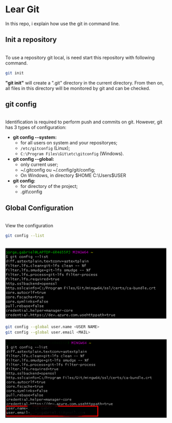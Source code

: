 # Lear Git

In this repo, i explain how use the git in command line.


## Init a repository
\
To use a repository git local, is need start this repository with following  command.
```bash
git init 
```
**"git init"** will create a ".git" directory in the current directory. From then on, all files in this directory will be monitored by git and can be checked.

## git config
\
Identification is required to perform push and commits on git. However, git has 3 types of configuration:


- **git config  --system:**
    - for all users on system and your repositoryes;
    - `/etc/gitconfig` (Linux);
    - `C:\Program Files\Git\etc\gitconfig` (Windows).
- **git config --global:**
    - only current user;
    - ~/.gitconfig ou ~/.config/git/config;
    - On Windows, in directory $HOME C:\Users\$USER
- **git config:**
    - for directory of the project;
    - .git\config

## Global Configuration
\
View the configuration

```bash
git config --list
```
\
![Command "git config --list"](img/git%20config%20list%20command.png)



```bash
git config --global user.name <USER NAME>
git config --global user.email <MAIL>
```

![Command "git config --global"](img/git%20config%20clogal%20command.png)
